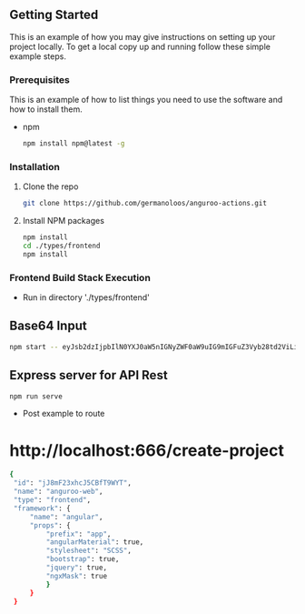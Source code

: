 <!-- GETTING STARTED -->
## Getting Started

This is an example of how you may give instructions on setting up your project locally.
To get a local copy up and running follow these simple example steps.

### Prerequisites

This is an example of how to list things you need to use the software and how to install them.
* npm
  ```sh
  npm install npm@latest -g
  ```

### Installation

1. Clone the repo
   ```sh
   git clone https://github.com/germanoloos/anguroo-actions.git
   ```
2. Install NPM packages
   ```sh
   npm install
   cd ./types/frontend
   npm install
   ```


<!-- USAGE EXAMPLES -->
### Frontend Build Stack Execution

* Run in directory './types/frontend'

## Base64 Input
   ```sh
   npm start -- eyJsb2dzIjpbIlN0YXJ0aW5nIGNyZWF0aW9uIG9mIGFuZ3Vyb28td2ViLi4uIl0sImZpbmlzaGVkIjpmYWxzZSwidXJsIjpudWxsLCJuYW1lIjoiYW5ndXJvby13ZWIiLCJ0eXBlIjoiZnJvbnRlbmQiLCJmcmFtZXdvcmsiOnsibmFtZSI6ImFuZ3VsYXIiLCJwcm9wcyI6eyJwcmVmaXgiOiJhcHAiLCJhbmd1bGFyTWF0ZXJpYWwiOnRydWUsInN0eWxlc2hlZXQiOiJTQ1NTIiwiYm9vdHN0cmFwIjp0cnVlLCJqcXVlcnkiOnRydWUsIm5neE1hc2siOnRydWV9fSwiaWQiOiJqSjhtRjIzeGhjSjVDQmZUOVdZVCJ9
   ```

## Express server for API Rest
   ```sh
   npm run serve
   ```

* Post example to route

# http://localhost:666/create-project

   ```sh
   {
    "id": "jJ8mF23xhcJ5CBfT9WYT",
    "name": "anguroo-web",
    "type": "frontend",
    "framework": {
        "name": "angular",
        "props": {
            "prefix": "app",
            "angularMaterial": true,
            "stylesheet": "SCSS",
            "bootstrap": true,
            "jquery": true,
            "ngxMask": true
            }
        }
    }
   ```

